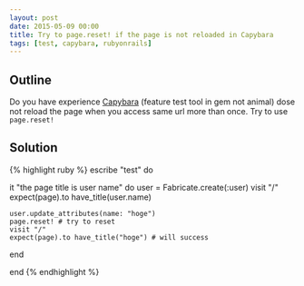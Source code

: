 ```yaml
---
layout: post
date: 2015-05-09 00:00
title: Try to page.reset! if the page is not reloaded in Capybara
tags: [test, capybara, rubyonrails]
---
```


## Outline

Do you have experience [Capybara](https://github.com/jnicklas/capybara) (feature test tool in gem not animal) dose not reload the page when you access same url more than once.
Try to use `page.reset!`

## Solution


{% highlight ruby %}
escribe "test" do

  it "the page title is user name" do
    user = Fabricate.create(:user)
    visit "/"
    expect(page).to have_title(user.name)

    user.update_attributes(name: "hoge")
    page.reset! # try to reset
    visit "/"
    expect(page).to have_title("hoge") # will success
  end

end
{% endhighlight %}
